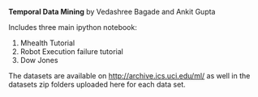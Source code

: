 **Temporal Data Mining** by Vedashree Bagade and Ankit Gupta

Includes three main ipython notebook:

1. Mhealth Tutorial 
1. Robot Execution failure tutorial
1. Dow Jones

The datasets are available on http://archive.ics.uci.edu/ml/
as well in the datasets zip folders uploaded here for each data set.
